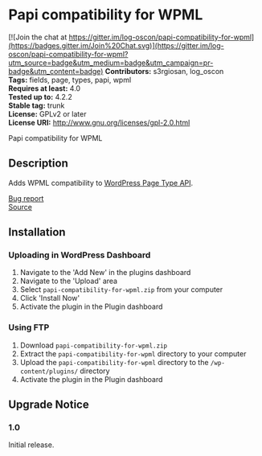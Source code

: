 # Papi compatibility for WPML #

[![Join the chat at https://gitter.im/log-oscon/papi-compatibility-for-wpml](https://badges.gitter.im/Join%20Chat.svg)](https://gitter.im/log-oscon/papi-compatibility-for-wpml?utm_source=badge&utm_medium=badge&utm_campaign=pr-badge&utm_content=badge)
**Contributors:** s3rgiosan, log_oscon  
**Tags:** fields, page, types, papi, wpml  
**Requires at least:** 4.0  
**Tested up to:** 4.2.2  
**Stable tag:** trunk  
**License:** GPLv2 or later  
**License URI:** http://www.gnu.org/licenses/gpl-2.0.html  

Papi compatibility for WPML

## Description ##

Adds WPML compatibility to [WordPress Page Type API](https://wp-papi.github.io/).

[Bug report](https://github.com/log-oscon/papi-compatibility-for-wpml/issues)  
[Source](https://github.com/log-oscon/papi-compatibility-for-wpml)  

## Installation ##

### Uploading in WordPress Dashboard ###

1. Navigate to the 'Add New' in the plugins dashboard
2. Navigate to the 'Upload' area
3. Select `papi-compatibility-for-wpml.zip` from your computer
4. Click 'Install Now'
5. Activate the plugin in the Plugin dashboard

### Using FTP ###

1. Download `papi-compatibility-for-wpml.zip`
2. Extract the `papi-compatibility-for-wpml` directory to your computer
3. Upload the `papi-compatibility-for-wpml` directory to the `/wp-content/plugins/` directory
4. Activate the plugin in the Plugin dashboard


## Upgrade Notice ##

### 1.0 ###
Initial release.  
